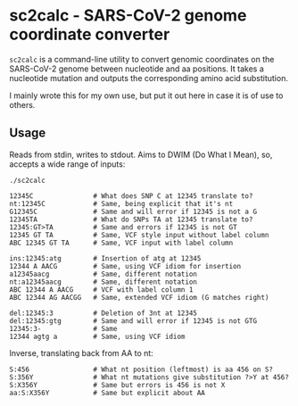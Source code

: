 # sc2calc - SARS-CoV-2 genome coordinate converter

`sc2calc` is a command-line utility to convert genomic coordinates on the
SARS-CoV-2 genome between nucleotide and aa positions.  It takes a nucleotide
mutation and outputs the corresponding amino acid substitution.

I mainly wrote this for my own use, but put it out here in case it is of
use to others.


## Usage

Reads from stdin, writes to stdout.  Aims to DWIM (Do What I Mean), so,
accepts a wide range of inputs:

    ./sc2calc

    12345C               # What does SNP C at 12345 translate to?
    nt:12345C            # Same, being explicit that it's nt
    G12345C              # Same and will error if 12345 is not a G
    12345TA              # What do SNPs TA at 12345 translate to?
    12345:GT>TA          # Same and errors if 12345 is not GT
    12345 GT TA          # Same, VCF style input without label column
    ABC 12345 GT TA      # Same, VCF input with label column

    ins:12345:atg        # Insertion of atg at 12345
    12344 A AACG         # Same, using VCF idiom for insertion
    a12345aacg           # Same, different notation
    nt:a12345aacg        # Same, different notation
    ABC 12344 A AACG     # VCF with label column 1
    ABC 12344 AG AACGG   # Same, extended VCF idiom (G matches right)

    del:12345:3          # Deletion of 3nt at 12345
    del:12345:gtg        # Same and will error if 12345 is not GTG
    12345:3-             # Same
    12344 agtg a         # Same, using VCF idiom

Inverse, translating back from AA to nt:

    S:456                # What nt position (leftmost) is aa 456 on S?
    S:356Y               # What nt mutations give substitution ?>Y at 456?
    S:X356Y              # Same but errors is 456 is not X
    aa:S:X356Y           # Same but explicit about AA

